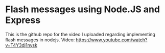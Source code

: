 # Flash messages using Node.JS and Express

This is the github repo for the video I uploaded regarding implementing flash messages in nodejs.
Video: https://www.youtube.com/watch?v=T4Y3dj1nysk
